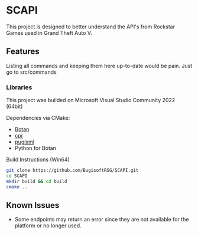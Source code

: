 # SCAPI

This project is designed to better understand the API's from Rockstar Games used in Grand Theft Auto V.

## Features

Listing all commands and keeping them here up-to-date would be pain. Just go to src/commands

### Libraries

This project was builded on Microsoft Visual Studio Community 2022 (64bit)

Dependencies via CMake: 
- [Botan](https://github.com/randombit/botan)
- [cpr](https://github.com/libcpr/cpr)
- [pugixml](https://github.com/libcpr/cpr)
- Python for Botan

Build Instructions (Win64)
```bash
git clone https://github.com/BugisoftRSG/SCAPI.git
cd SCAPI
mkdir build && cd build
cmake ..
```

## Known Issues
- Some endpoints may return an error since they are not available for the platform or no longer used.
